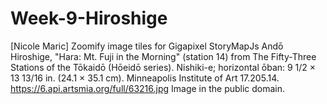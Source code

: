 # Week-9-Hiroshige
[Nicole Maric] Zoomify image tiles for Gigapixel StoryMapJs Andō Hiroshige, "Hara: Mt. Fuji in the Morning" (station 14) from The Fifty-Three Stations of the Tōkaidō (Hōeidō series). Nishiki-e; horizontal ōban: 9 1/2 × 13 13/16 in. (24.1 × 35.1 cm). Minneapolis Institute of Art 17.205.14.
https://6.api.artsmia.org/full/63216.jpg Image in the public domain.
